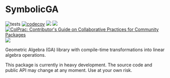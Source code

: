 # SymbolicGA

![tests](https://github.com/serenity4/SymbolicGA.jl/workflows/Run%20tests/badge.svg)
[![codecov](https://codecov.io/gh/serenity4/SymbolicGA.jl/branch/main/graph/badge.svg?token=5JSJGHYHCU)](https://codecov.io/gh/serenity4/SymbolicGA.jl)
[![](https://img.shields.io/badge/docs-stable-blue.svg)](https://serenity4.github.io/SymbolicGA.jl/stable)
[![](https://img.shields.io/badge/docs-dev-blue.svg)](https://serenity4.github.io/SymbolicGA.jl/dev)
[![ColPrac: Contributor's Guide on Collaborative Practices for Community Packages](https://img.shields.io/badge/ColPrac-Contributor's%20Guide-blueviolet)](https://github.com/SciML/ColPrac)
[![](https://www.repostatus.org/badges/latest/wip.svg)](https://www.repostatus.org/#wip)

Geometric Algebra (GA) library with compile-time transformations into linear algebra operations.

This package is currently in heavy development. The source code and public API may change at any moment. Use at your own risk.
